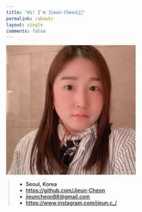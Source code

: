 ```yaml
---
title: "Hi! I'm Jieun-Cheon👋🏻"
permalink: /about/
layout: single
comments: false
---
```


<div>
    <img src="/assets/images/56107370.jpeg" alt="about_meee" width="70%" min-width="700px" itemprop="image">
</div>


<div style="border-left: 2px solid rgba(199, 198, 198, 0.7); margin: 0.5em 0 0 0.5em; padding-left: 1.5em; font-weight: 500;">
    <ul class="author__urls social-icons">
        <li itemprop="homeLocation" itemscope itemtype="https://schema.org/Place">
          <i class="fas fa-fw fa-map-marker-alt" aria-hidden="true"></i> <span itemprop="name">  Seoul, Korea</span>
        </li>
        <li>
          <a href="https://github.com/Jieun-Cheon" itemprop="sameAs" rel="nofollow noopener noreferrer">
            <i class="fab fa-fw fa-github" aria-hidden="true"></i><span class="label">  https://github.com/Jieun-Cheon</span>
          </a>
        </li>
        <li>
          <a href="mailto:jieuncheon88@gmail.com">
            <meta itemprop="email" content="jieuncheon88@gmail.com" />
            <i class="fas fa-fw fa-envelope-square" aria-hidden="true"></i><span class="label">  jieuncheon88@gmail.com</span>
          </a>
        </li>
        <li>
          <a href="https://www.instagram.com/jieun.c_/" itemprop="sameAs" rel="nofollow noopener noreferrer">
            <i class="fab fa-fw fa-instagram" aria-hidden="true"></i><span class="label">  https://www.instagram.com/jieun.c_/</span>
          </a>
        </li>
    </ul>
  </div>
